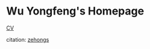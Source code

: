 # Wu Yongfeng's Homepage

[CV](https://wuyongf.github.io/)

citation: [zehongs](https://zehongs.github.io/)
